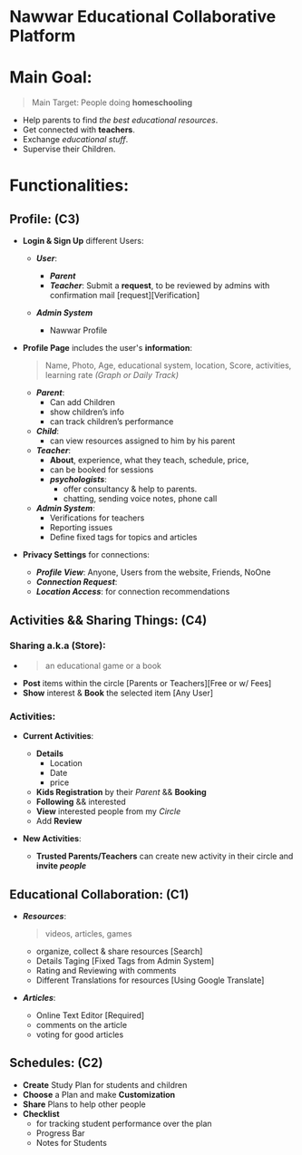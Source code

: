 # Nawwar Educational Collaborative Platform

# Main Goal:
> Main Target: People doing **homeschooling** 
- Help parents to find _the best educational resources_.
- Get connected with **teachers**.
- Exchange _educational stuff_.
- Supervise their Children.

# Functionalities:

## Profile: (C3)
- **Login & Sign Up** different Users: 
  - _**User**_:
    - _**Parent**_  
    - _**Teacher**_: Submit a **request**, to be reviewed by admins with confirmation mail [request][Verification]

  - _**Admin System**_
    - Nawwar Profile
  
- **Profile Page** includes the user's **information**:
  > Name, Photo, Age, educational system, location, Score, activities, learning rate _(Graph or Daily Track)_
  - _**Parent**_: 
    - Can add Children
    - show children’s info 
    - can track children’s performance 
  - _**Child**_: 
    - can view resources assigned to him by his parent
  - _**Teacher**_: 
    - **About**, experience, what they teach, schedule, price, 
    - can be booked for sessions
    - _**psychologists**_: 
      - offer consultancy & help to parents.
      - chatting, sending voice notes, phone call
  - _**Admin System**_:
    - Verifications for teachers
    - Reporting issues
    - Define fixed tags for topics and articles
  
- **Privacy Settings** for connections:
  - _**Profile View**_: Anyone, Users from the website, Friends, NoOne
  - _**Connection Request**_:
  - _**Location Access**_: for connection recommendations

## Activities && Sharing Things: (C4)

### Sharing a.k.a (Store):
  - > an educational game or a book
  - **Post** items within the circle [Parents or Teachers][Free or w/ Fees]
  - **Show** interest & **Book** the selected item [Any User]

### Activities:
  - **Current Activities**:
    - **Details**
      - Location
      - Date
      - price
    - **Kids Registration** by their _Parent_ && **Booking**
    - **Following** && interested 
    - **View** interested people from my _Circle_
    - Add **Review** 

  - **New Activities**:
    - **Trusted Parents/Teachers** can create new activity in their circle and **invite _people_**

## Educational Collaboration: (C1)
- _**Resources**_:
  > videos, articles, games
  - organize, collect & share resources [Search]
  - Details Taging [Fixed Tags from Admin System]
  - Rating and Reviewing with comments
  - Different Translations for resources [Using Google Translate]

- _**Articles**_:
  - Online Text Editor [Required]
  - comments on the article
  - voting for good articles


## Schedules: (C2)
- **Create** Study Plan for students and children
- **Choose** a Plan and make **Customization**
- **Share** Plans to help other people
- **Checklist** 
  - for tracking student performance over the plan
  - Progress Bar
  - Notes for Students
  
